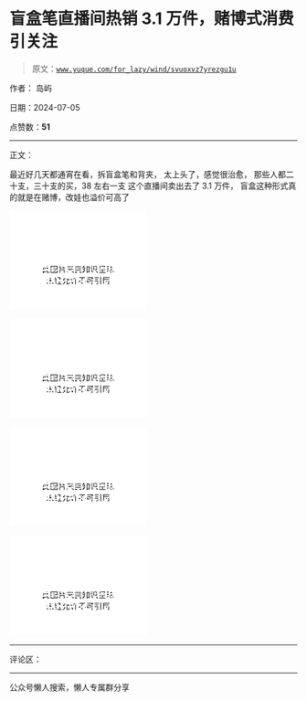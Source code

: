 # 盲盒笔直播间热销 3.1 万件，赌博式消费引关注

> 原文：[`www.yuque.com/for_lazy/wind/svuoxvz7yrezgu1u`](https://www.yuque.com/for_lazy/wind/svuoxvz7yrezgu1u)

作者： 岛屿

日期：2024-07-05

点赞数：**51**

* * *

正文：

最近好几天都通宵在看，拆盲盒笔和背夹， 太上头了，感觉很治愈， 那些人都二十支，三十支的买，38 左右一支 这个直播间卖出去了 3.1 万件，
盲盒这种形式真的就是在赌博，改娃也溢价可高了

![](img/c4278e362fe42519be9ee6e793aa0835.png "None")

![](img/a85557c7278d7ebe7a62c31c3213b2ce.png "None")

![](img/aa5dcb160182cbe7ff9dd62a04eadc43.png "None")

![](img/8c81838ff98023149f210190bfd1c9bd.png "None")

* * *

评论区：

* * *

公众号懒人搜索，懒人专属群分享